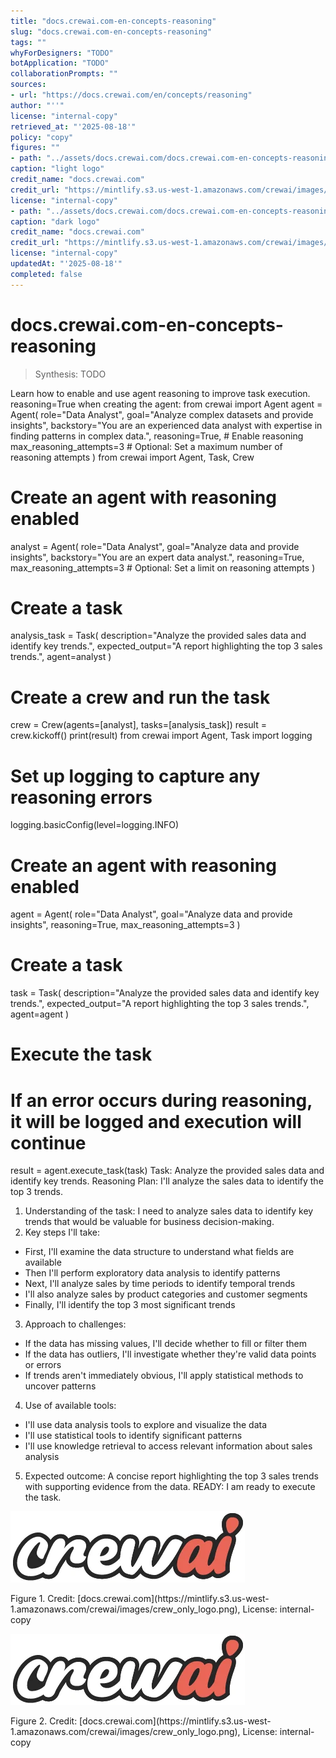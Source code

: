 ```yaml
---
title: "docs.crewai.com-en-concepts-reasoning"
slug: "docs.crewai.com-en-concepts-reasoning"
tags: ""
whyForDesigners: "TODO"
botApplication: "TODO"
collaborationPrompts: ""
sources:
- url: "https://docs.crewai.com/en/concepts/reasoning"
author: "''"
license: "internal-copy"
retrieved_at: "'2025-08-18'"
policy: "copy"
figures: ""
- path: "../assets/docs.crewai.com/docs.crewai.com-en-concepts-reasoning/71bc45159c09.webp"
caption: "light logo"
credit_name: "docs.crewai.com"
credit_url: "https://mintlify.s3.us-west-1.amazonaws.com/crewai/images/crew_only_logo.png"
license: "internal-copy"
- path: "../assets/docs.crewai.com/docs.crewai.com-en-concepts-reasoning/71bc45159c09.webp"
caption: "dark logo"
credit_name: "docs.crewai.com"
credit_url: "https://mintlify.s3.us-west-1.amazonaws.com/crewai/images/crew_only_logo.png"
license: "internal-copy"
updatedAt: "'2025-08-18'"
completed: false
---
```


# docs.crewai.com-en-concepts-reasoning

> Synthesis: TODO

Learn how to enable and use agent reasoning to improve task execution.
reasoning=True when creating the agent:
from crewai import Agent
agent = Agent(
role="Data Analyst",
goal="Analyze complex datasets and provide insights",
backstory="You are an experienced data analyst with expertise in finding patterns in complex data.",
reasoning=True, # Enable reasoning
max_reasoning_attempts=3 # Optional: Set a maximum number of reasoning attempts
)
from crewai import Agent, Task, Crew
# Create an agent with reasoning enabled
analyst = Agent(
role="Data Analyst",
goal="Analyze data and provide insights",
backstory="You are an expert data analyst.",
reasoning=True,
max_reasoning_attempts=3 # Optional: Set a limit on reasoning attempts
)
# Create a task
analysis_task = Task(
description="Analyze the provided sales data and identify key trends.",
expected_output="A report highlighting the top 3 sales trends.",
agent=analyst
)
# Create a crew and run the task
crew = Crew(agents=[analyst], tasks=[analysis_task])
result = crew.kickoff()
print(result)
from crewai import Agent, Task
import logging
# Set up logging to capture any reasoning errors
logging.basicConfig(level=logging.INFO)
# Create an agent with reasoning enabled
agent = Agent(
role="Data Analyst",
goal="Analyze data and provide insights",
reasoning=True,
max_reasoning_attempts=3
)
# Create a task
task = Task(
description="Analyze the provided sales data and identify key trends.",
expected_output="A report highlighting the top 3 sales trends.",
agent=agent
)
# Execute the task
# If an error occurs during reasoning, it will be logged and execution will continue
result = agent.execute_task(task)
Task: Analyze the provided sales data and identify key trends.
Reasoning Plan:
I'll analyze the sales data to identify the top 3 trends.
1. Understanding of the task:
I need to analyze sales data to identify key trends that would be valuable for business decision-making.
2. Key steps I'll take:
- First, I'll examine the data structure to understand what fields are available
- Then I'll perform exploratory data analysis to identify patterns
- Next, I'll analyze sales by time periods to identify temporal trends
- I'll also analyze sales by product categories and customer segments
- Finally, I'll identify the top 3 most significant trends
3. Approach to challenges:
- If the data has missing values, I'll decide whether to fill or filter them
- If the data has outliers, I'll investigate whether they're valid data points or errors
- If trends aren't immediately obvious, I'll apply statistical methods to uncover patterns
4. Use of available tools:
- I'll use data analysis tools to explore and visualize the data
- I'll use statistical tools to identify significant patterns
- I'll use knowledge retrieval to access relevant information about sales analysis
5. Expected outcome:
A concise report highlighting the top 3 sales trends with supporting evidence from the data.
READY: I am ready to execute the task.

![light logo](../assets/docs.crewai.com/docs.crewai.com-en-concepts-reasoning/71bc45159c09.webp)
<figcaption>Figure 1. Credit: [docs.crewai.com](https://mintlify.s3.us-west-1.amazonaws.com/crewai/images/crew_only_logo.png), License: internal-copy</figcaption>

![dark logo](../assets/docs.crewai.com/docs.crewai.com-en-concepts-reasoning/71bc45159c09.webp)
<figcaption>Figure 2. Credit: [docs.crewai.com](https://mintlify.s3.us-west-1.amazonaws.com/crewai/images/crew_only_logo.png), License: internal-copy</figcaption>
